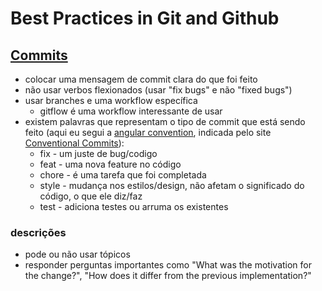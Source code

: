 # Best Practices in Git and Github

## [Commits](https://gist.github.com/luismts/495d982e8c5b1a0ced4a57cf3d93cf60)

- colocar uma mensagem de commit clara do que foi feito
-   não usar verbos flexionados (usar "fix bugs" e não "fixed bugs")
- usar branches e uma workflow específica
  - gitflow é uma workflow interessante de usar
- existem palavras que representam o tipo de commit que está sendo feito (aqui eu segui a [angular convention](https://www.conventionalcommits.org/en/v1.0.0/), indicada pelo site [Conventional Commits](https://www.conventionalcommits.org/en/v1.0.0/)):
  - fix - um juste de bug/codigo
  - feat - uma nova feature no código
  - chore - é uma tarefa que foi completada
  - style - mudança nos estilos/design, não afetam o significado do código, o que ele diz/faz
  - test - adiciona testes ou arruma os existentes

### descrições

- pode ou não usar tópicos
- responder perguntas importantes como "What was the motivation for the change?", "How does it differ from the previous implementation?"
